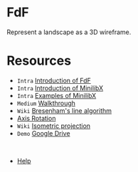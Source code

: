 # FdF
Represent a landscape as a 3D wireframe.

# Resources
- `Intra` [Introduction of FdF](https://elearning.intra.42.fr/notions/23/subnotions/933/videos/1024)
- `Intra` [Introduction of MinilibX](https://elearning.intra.42.fr/notions/266/subnotions/930/videos/1021)
- `Intra` [Examples of MinilibX](https://elearning.intra.42.fr/notions/minilibx/subnotions/mlx-events/videos/minilibx-events)
- `Medium` [Walkthrough](https://medium.com/@alaricsaltzman913/fdf-42-a-detailed-walkthrough-7184cca317fc)
- `Wiki` [Bresenham's line algorithm](https://en.wikipedia.org/wiki/Bresenham%27s_line_algorithm#Algorithm_for_integer_arithmetic)
- [Axis Rotation](https://ww2.mathworks.cn/matlabcentral/answers/123763-how-to-rotate-entire-3d-data-with-x-y-z-values-along-a-particular-axis-say-x-axis)
- `Wiki` [Isometric projection](https://en.wikipedia.org/wiki/Isometric_projection)
- `Demo` [Google Drive](https://drive.google.com/file/d/18nyvWhlfFrl5MYFPbCmYqgHLxpVqhpPM/view?usp=drive_link)

<br>

- [Help](https://github.com/izenynn/fdf/tree/main)
